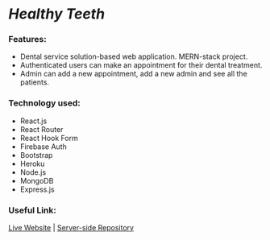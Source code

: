 # **_Healthy Teeth_**

### **Features:**

- Dental service solution-based web application. MERN-stack project.
- Authenticated users can make an appointment for their dental treatment.
- Admin can add a new appointment, add a new admin and see all the patients.

### **Technology used:**

- React.js
- React Router
- React Hook Form
- Firebase Auth
- Bootstrap
- Heroku
- Node.js
- MongoDB
- Express.js

### **Useful Link:**

[Live Website](https://healthy-teeth.web.app/) | [Server-side Repository](https://github.com/Tamim-Hossain/healthy-teeth-server)
